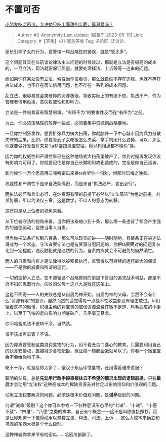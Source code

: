 # 不置可否
[小朋友吃哈密瓜，允许她只吃上面甜的半截，算溺爱吗？](https://www.zhihu.com/question/528565862/answer/3217028046)

> Author: #0-Anonymity
> Last update: [编辑于 2023-09-19]
> Link:
> Category: #【答集】/01-家族答集
> Tag:
> 评论区:
> 泛讨论:

家长引导子女的行为，要警惕一种战略性的错误，就是“管太多”。

这个问题其实在以前谈论律法主义问题的时候谈过，那就是立法是有极高的成本的，一旦立法，司法就要保证质量，就要处理释法、上诉等等一连串的问题。

而如果你在某处没有立法，索性当作没看见，那么就自然不存在违规、也就不存在执法成本，也不存在司法信用问题，也不存在一系列的成本问题。

乱立法，很容易就会突破你的资源极限，导致实际上的有法不依、执法不严，作为管理者信用动摇，丧失权威性和影响力。

立法是一件极其富有智慧的事，“有所不为”的要害性反而在“有所为”之前。

为此，你必须策略性的放弃一些点，必须要集中资源到战略要地。

一旦你控制狂发作，想要扩张兵力搞大扫荡，你就脑补一下中心城市因为兵力分散失守的后果。比如，你要管到子女吃饭怎么夹菜、拿手机用什么姿势，可以，那么你就要做好准备将来拿“ta非要跟混混交往，你以死相逼都不理你”换。

因为你的权威性和严肃性早已在这种地毯式大扫荡里破产了，你到时候再发现你没有影响力可用了，你就要记住是你自己长期明知故犯造成的，完全是你自己活该。

到时候你一万个愿意用三吨哈密瓜来换ta肯听你一句劝，但那时已悔之晚矣。

权威性和严肃性不是来自法条绵密，而是来自“执法必严，言出必行”。

而执法必严和言出必行，在你资源有限的前提下必然以“立法简洁”为绝对前提。刘邦势弱，所以约法仅三章。这是数学，不以人的意志为转移。

这还只是从上位者的视角来看。

从下位者守法的视角来看，当你把法条缩小到十条，那么哪一条违背了都会产生强烈的道德驱动，促使当事人自责。

但当你把法条扩张到八百条，那么可以现实的讲——随时随地，有某条正在被违法将成为一个常态。守法者要守法也是有资源分配问题的，你把ta要面对的问题复杂化到一定程度，违反触犯就是必然的行为，自责内疚就会不可避免的自然消亡。

而人的自责和内疚才是法律得以被积极执行，监管得以可持续的运行最大的保证——不是你的威慑和所谓的惩罚。

一切的监护人立法，在不遵循这个战略原则的前提下盲目的追求战术利益，都是不折不扣的愚蠢行为，失败的父母十之八九是败在这条上。

这也不稀奇——人的失败总是从自居为神开始。自居为神的父母，当然不会有什么“资源有限”的意识，自然而然的会觉得每一点战术性收益都没有理由放过。ta们循着这样的傲慢，积极主动的将宝贵的威信资源浪费在微不足道、鸡毛蒜皮的小事上，以至于飞快的走向影响力彻底破产，几乎毫无悬念。

你问哈蜜瓜该不该啃干净，当然该。

该不该出声去管？不该。

因为你真要管制这类浪费食物的行为，用不着去苦口婆心的教育，只需要利用自己的伙食安排权，直接减少食物配额，保证每一顿都会饿就可以了。你看一个饿宝宝会不会给你啃干净。

吃不干净，就是给你太多了，饿汉子永远珍惜食物，还用得着谁来说服？

聪明的父母，总是**先动用行政手段直接抹去不希望的情况出现的逻辑前提**，只有**最后**才会动用“立法权”这种高成本的稀缺资源去对付足以影响信仰和价值观的问题。

动用立法权要解决的问题，必须是根本价值观问题，是**诫命**级别的问题。

何谓“诫命”级别？这个你可以参考一下各种意识形态里的“七诫”、“十诫”、“十恶不赦”、“四维”、“八德”之类的样本，自己有个概念——这不是叫你直接照抄，而是让你知道一下值得动用以整套立法、释法、司法、上诉……这么大成本来确立和巩固的东西大概是个什么级别。

这种神器你拿来节省哈密瓜……哈密瓜都醉了。
